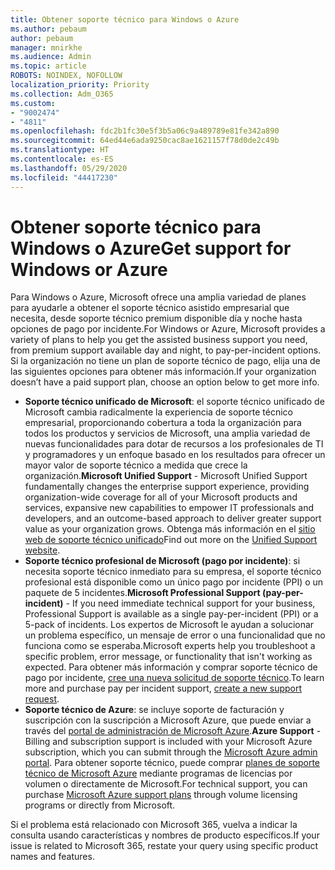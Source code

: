 ```yaml
---
title: Obtener soporte técnico para Windows o Azure
ms.author: pebaum
author: pebaum
manager: mnirkhe
ms.audience: Admin
ms.topic: article
ROBOTS: NOINDEX, NOFOLLOW
localization_priority: Priority
ms.collection: Adm_O365
ms.custom:
- "9002474"
- "4811"
ms.openlocfilehash: fdc2b1fc30e5f3b5a06c9a489789e81fe342a890
ms.sourcegitcommit: 64ed44e6ada9250cac8ae1621157f78d0de2c49b
ms.translationtype: HT
ms.contentlocale: es-ES
ms.lasthandoff: 05/29/2020
ms.locfileid: "44417230"
---
```

# <a name="get-support-for-windows-or-azure"></a><span data-ttu-id="787e9-102">Obtener soporte técnico para Windows o Azure</span><span class="sxs-lookup"><span data-stu-id="787e9-102">Get support for Windows or Azure</span></span>

<span data-ttu-id="787e9-103">Para Windows o Azure, Microsoft ofrece una amplia variedad de planes para ayudarle a obtener el soporte técnico asistido empresarial que necesita, desde soporte técnico premium disponible día y noche hasta opciones de pago por incidente.</span><span class="sxs-lookup"><span data-stu-id="787e9-103">For Windows or Azure, Microsoft provides a variety of plans to help you get the assisted business support you need, from premium support available day and night, to pay-per-incident options.</span></span> <span data-ttu-id="787e9-104">Si la organización no tiene un plan de soporte técnico de pago, elija una de las siguientes opciones para obtener más información.</span><span class="sxs-lookup"><span data-stu-id="787e9-104">If your organization doesn’t have a paid support plan, choose an option below to get more info.</span></span>

- <span data-ttu-id="787e9-105">**Soporte técnico unificado de Microsoft**: el soporte técnico unificado de Microsoft cambia radicalmente la experiencia de soporte técnico empresarial, proporcionando cobertura a toda la organización para todos los productos y servicios de Microsoft, una amplia variedad de nuevas funcionalidades para dotar de recursos a los profesionales de TI y programadores y un enfoque basado en los resultados para ofrecer un mayor valor de soporte técnico a medida que crece la organización.</span><span class="sxs-lookup"><span data-stu-id="787e9-105">**Microsoft Unified Support** - Microsoft Unified Support fundamentally changes the enterprise support experience, providing organization-wide coverage for all of your Microsoft products and services, expansive new capabilities to empower IT professionals and developers, and an outcome-based approach to deliver greater support value as your organization grows.</span></span> <span data-ttu-id="787e9-106">Obtenga más información en el [sitio web de soporte técnico unificado](https://aka.ms/unified-support)</span><span class="sxs-lookup"><span data-stu-id="787e9-106">Find out more on the [Unified Support website](https://aka.ms/unified-support).</span></span>
- <span data-ttu-id="787e9-107">**Soporte técnico profesional de Microsoft (pago por incidente)**: si necesita soporte técnico inmediato para su empresa, el soporte técnico profesional está disponible como un único pago por incidente (PPI) o un paquete de 5 incidentes.</span><span class="sxs-lookup"><span data-stu-id="787e9-107">**Microsoft Professional Support (pay-per-incident)** - If you need immediate technical support for your business, Professional Support is available as a single pay-per-incident (PPI) or a 5-pack of incidents.</span></span> <span data-ttu-id="787e9-108">Los expertos de Microsoft le ayudan a solucionar un problema específico, un mensaje de error o una funcionalidad que no funciona como se esperaba.</span><span class="sxs-lookup"><span data-stu-id="787e9-108">Microsoft experts help you troubleshoot a specific problem, error message, or functionality that isn't working as expected.</span></span> <span data-ttu-id="787e9-109">Para obtener más información y comprar soporte técnico de pago por incidente, [cree una nueva solicitud de soporte técnico](https://support.microsoft.com/supportforbusiness/productselection).</span><span class="sxs-lookup"><span data-stu-id="787e9-109">To learn more and purchase pay per incident support, [create a new support request](https://support.microsoft.com/supportforbusiness/productselection).</span></span>
- <span data-ttu-id="787e9-110">**Soporte técnico de Azure**: se incluye soporte de facturación y suscripción con la suscripción a Microsoft Azure, que puede enviar a través del [portal de administración de Microsoft Azure](https://portal.azure.com/).</span><span class="sxs-lookup"><span data-stu-id="787e9-110">**Azure Support** - Billing and subscription support is included with your Microsoft Azure subscription, which you can submit through the [Microsoft Azure admin portal](https://portal.azure.com/).</span></span> <span data-ttu-id="787e9-111">Para obtener soporte técnico, puede comprar [planes de soporte técnico de Microsoft Azure](https://azure.microsoft.com/support/plans/) mediante programas de licencias por volumen o directamente de Microsoft.</span><span class="sxs-lookup"><span data-stu-id="787e9-111">For technical support, you can purchase [Microsoft Azure support plans](https://azure.microsoft.com/support/plans/) through volume licensing programs or directly from Microsoft.</span></span>

<span data-ttu-id="787e9-112">Si el problema está relacionado con Microsoft 365, vuelva a indicar la consulta usando características y nombres de producto específicos.</span><span class="sxs-lookup"><span data-stu-id="787e9-112">If your issue is related to Microsoft 365, restate your query using specific product names and features.</span></span>
